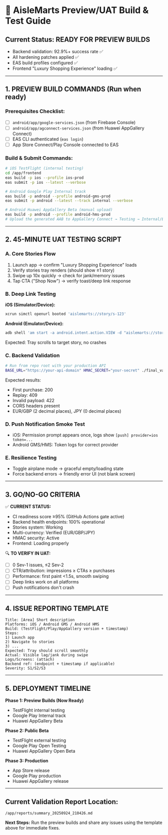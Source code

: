# 🚀 AisleMarts Preview/UAT Build & Test Guide

## Current Status: READY FOR PREVIEW BUILDS
- Backend validation: 92.9%+ success rate ✅
- All hardening patches applied ✅  
- EAS build profiles configured ✅
- Frontend "Luxury Shopping Experience" loading ✅

---

## 1. PREVIEW BUILD COMMANDS (Run when ready)

### Prerequisites Checklist:
- [ ] `android/app/google-services.json` (from Firebase Console)
- [ ] `android/app/agconnect-services.json` (from Huawei AppGallery Connect)
- [ ] EAS CLI authenticated (`eas login`)
- [ ] App Store Connect/Play Console connected to EAS

### Build & Submit Commands:

```bash
# iOS TestFlight (internal testing)
cd /app/frontend
eas build -p ios --profile ios-prod
eas submit -p ios --latest --verbose

# Android Google Play Internal track  
eas build -p android --profile android-gms-prod
eas submit -p android --latest --track internal --verbose

# Android Huawei AppGallery Beta (manual upload)
eas build -p android --profile android-hms-prod
# Upload the generated AAB to AppGallery Connect → Testing → Internal/Beta
```

---

## 2. 45-MINUTE UAT TESTING SCRIPT

### A. Core Stories Flow
1. Launch app → confirm "Luxury Shopping Experience" loads
2. Verify stories tray renders (should show ≥1 story)
3. Swipe up 10x quickly → check for jank/memory issues
4. Tap CTA ("Shop Now") → verify toast/deep link response

### B. Deep Link Testing

**iOS (Simulator/Device):**
```bash
xcrun simctl openurl booted 'aislemarts://story/s-123'
```

**Android (Emulator/Device):**
```bash
adb shell 'am start -a android.intent.action.VIEW -d "aislemarts://story/s-123"'
```
Expected: Tray scrolls to target story, no crashes

### C. Backend Validation
```bash
# Run from repo root with your production API
BASE_URL="https://your-api-domain" HMAC_SECRET="your-secret" ./final_validation.sh
```

Expected results:
- First purchase: 200
- Replay: 409  
- Invalid payload: 422
- CORS headers present
- EUR/GBP (2 decimal places), JPY (0 decimal places)

### D. Push Notification Smoke Test
- iOS: Permission prompt appears once, logs show `[push] provider=ios token=...`
- Android GMS/HMS: Token logs for correct provider

### E. Resilience Testing  
- Toggle airplane mode → graceful empty/loading state
- Force backend errors → friendly error UI (not blank screen)

---

## 3. GO/NO-GO CRITERIA

✅ **CURRENT STATUS:**
- CI readiness score ≥95% (GitHub Actions gate active)
- Backend health endpoints: 100% operational
- Stories system: Working
- Multi-currency: Verified (EUR/GBP/JPY)
- HMAC security: Active
- Frontend: Loading properly

🔍 **TO VERIFY IN UAT:**
- [ ] 0 Sev-1 issues, ≤2 Sev-2
- [ ] CTR/attribution: impressions ≥ CTAs ≥ purchases  
- [ ] Performance: first paint <1.5s, smooth swiping
- [ ] Deep links work on all platforms
- [ ] Push notifications don't crash

---

## 4. ISSUE REPORTING TEMPLATE

```
Title: [Area] Short description
Platforms: iOS / Android GMS / Android HMS  
Build: (TestFlight/Play/AppGallery version + timestamp)
Steps:
1) Launch app
2) Navigate to stories
3) ...
Expected: Tray should scroll smoothly
Actual: Visible lag/jank during swipe
Logs/Screens: (attach)
Backend ref: (endpoint + timestamp if applicable)
Severity: S1/S2/S3
```

---

## 5. DEPLOYMENT TIMELINE

**Phase 1: Preview Builds (Now Ready)**
- TestFlight internal testing
- Google Play Internal track
- Huawei AppGallery Beta

**Phase 2: Public Beta** 
- TestFlight external testing
- Google Play Open Testing
- Huawei AppGallery Open Beta

**Phase 3: Production**
- App Store release
- Google Play production
- Huawei AppGallery release

---

## Current Validation Report Location:
`/app/reports/summary_20250924_210426.md`

**Next Steps:** Run the preview builds and share any issues using the template above for immediate fixes.